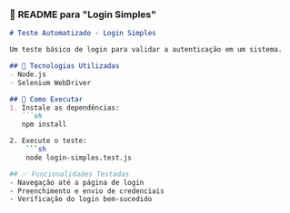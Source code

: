 ### 📌 **README para "Login Simples"**
```markdown
# Teste Automatizado - Login Simples

Um teste básico de login para validar a autenticação em um sistema.

## 🚀 Tecnologias Utilizadas
- Node.js
- Selenium WebDriver

## 📌 Como Executar
1. Instale as dependências:
   ```sh
   npm install

2. Execute o teste:
    ```sh
    node login-simples.test.js

## ✅ Funcionalidades Testadas
- Navegação até a página de login
- Preenchimento e envio de credenciais
- Verificação do login bem-sucedido